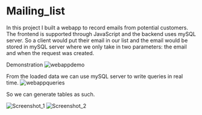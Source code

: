 # Mailing_list
In this project I built a webapp to record emails from potential customers. The frontend is supported through JavaScript and the backend uses mySQL server. So a client would put their email in our list and the email would be stored in mySQL server where we only take in two parameters: the email and when the request was created.  

Demonstration 
![webappdemo](https://user-images.githubusercontent.com/82669026/169671430-2bdabec5-da5d-45bb-a59b-b887e15daa41.gif)

From the loaded data we can use mySQL server to write queries in real time. 
![webappqueries](https://user-images.githubusercontent.com/82669026/169672612-c26b39fd-2903-483a-a707-842642795b6e.jpeg)

So we can generate tables as such.

![Screenshot_1](https://user-images.githubusercontent.com/82669026/169672647-100702c8-7879-411c-9426-e3e83af4de4e.png)
![Screenshot_2](https://user-images.githubusercontent.com/82669026/169672649-24d86a8f-914c-44b6-b146-a2689c62081f.png)
